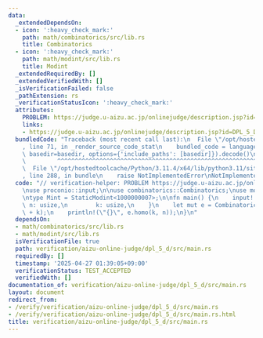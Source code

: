 ```yaml
---
data:
  _extendedDependsOn:
  - icon: ':heavy_check_mark:'
    path: math/combinatorics/src/lib.rs
    title: Combinatorics
  - icon: ':heavy_check_mark:'
    path: math/modint/src/lib.rs
    title: Modint
  _extendedRequiredBy: []
  _extendedVerifiedWith: []
  _isVerificationFailed: false
  _pathExtension: rs
  _verificationStatusIcon: ':heavy_check_mark:'
  attributes:
    PROBLEM: https://judge.u-aizu.ac.jp/onlinejudge/description.jsp?id=DPL_5_D
    links:
    - https://judge.u-aizu.ac.jp/onlinejudge/description.jsp?id=DPL_5_D
  bundledCode: "Traceback (most recent call last):\n  File \"/opt/hostedtoolcache/Python/3.11.4/x64/lib/python3.11/site-packages/onlinejudge_verify/documentation/build.py\"\
    , line 71, in _render_source_code_stat\n    bundled_code = language.bundle(stat.path,\
    \ basedir=basedir, options={'include_paths': [basedir]}).decode()\n          \
    \         ^^^^^^^^^^^^^^^^^^^^^^^^^^^^^^^^^^^^^^^^^^^^^^^^^^^^^^^^^^^^^^^^^^^^^^^^^^^^^^^^^\n\
    \  File \"/opt/hostedtoolcache/Python/3.11.4/x64/lib/python3.11/site-packages/onlinejudge_verify/languages/rust.py\"\
    , line 288, in bundle\n    raise NotImplementedError\nNotImplementedError\n"
  code: "// verification-helper: PROBLEM https://judge.u-aizu.ac.jp/onlinejudge/description.jsp?id=DPL_5_D\n\
    \nuse proconio::input;\n\nuse combinatorics::Combinatorics;\nuse modint::StaticModint;\n\
    \ntype Mint = StaticModint<1000000007>;\n\nfn main() {\n    input! {\n       \
    \ n: usize,\n        k: usize,\n    }\n    let mut e = Combinatorics::<Mint>::new(n\
    \ + k);\n    println!(\"{}\", e.homo(k, n));\n}\n"
  dependsOn:
  - math/combinatorics/src/lib.rs
  - math/modint/src/lib.rs
  isVerificationFile: true
  path: verification/aizu-online-judge/dpl_5_d/src/main.rs
  requiredBy: []
  timestamp: '2025-04-27 01:39:05+09:00'
  verificationStatus: TEST_ACCEPTED
  verifiedWith: []
documentation_of: verification/aizu-online-judge/dpl_5_d/src/main.rs
layout: document
redirect_from:
- /verify/verification/aizu-online-judge/dpl_5_d/src/main.rs
- /verify/verification/aizu-online-judge/dpl_5_d/src/main.rs.html
title: verification/aizu-online-judge/dpl_5_d/src/main.rs
---
```

